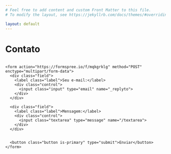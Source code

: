 ```yaml
---
# Feel free to add content and custom Front Matter to this file.
# To modify the layout, see https://jekyllrb.com/docs/themes/#overriding-theme-defaults

layout: default
---
```


# Contato

<!-- modify this form HTML and place wherever you want your form -->

<div class="columns">
  <div class="column is-half">

    <form action="https://formspree.io/f/mqkgrklg" method="POST" enctype="multipart/form-data">
      <div class="field">
        <label class="label">Seu e-mail:</label>
        <div class="control">
          <input class="input" type="email" name="_replyto">
        </div>
      </div>

      <div class="field">
        <label class="label">Mensagem:</label>
        <div class="control">
          <input class="textarea" type="message" name="/textarea">
        </div>
      </div>


      <button class="button is-primary" type="submit">Enviar</button>
    </form>

  </div>
</div>
